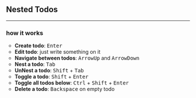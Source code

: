 <!DOCTYPE html>
<html>
<head>
	<meta charset="utf-8" />
	<meta http-equiv="X-UA-Compatible" content="IE=edge">
<title>Nested Todos Nabais</title>
<meta name="viewport" content="width=device-width, initial-scale=1">
<style>
input{border:none; background: transparent; outline: 0;font-size:24px;width: 100%;} ul { list-style-type: circle; }
</style>
</head>
<body>

<h2>Nested Todos</h2>
<div id="nested-todos"></div>
<div>
	<hr>
	<h3>how it works</h3>
	<ul>
		<li><strong>Create todo</strong>: <kbd>Enter</kbd></li>
		<li><strong>Edit todo</strong>: just write something on it</li>
		<li><strong>Navigate between todos</strong>: <kbd>ArrowUp</kbd> and <kbd>ArrowDown</kbd></li>
		<li><strong>Nest a todo</strong>: <kbd>Tab</kbd></li>
		<li><strong>UnNest a todo</strong>: <kbd>Shift</kbd> + <kbd>Tab</kbd></li>
		<li><strong>Toggle a todo</strong>: <kbd>Shift</kbd> + <kbd>Enter</kbd></li>
		<li><strong>Toggle all todos below</strong>: <kbd>Ctrl</kbd> + <kbd>Shift</kbd> + <kbd>Enter</kbd></li>
		<li><strong>Delete a todo</strong>: <kbd>Backspace</kbd> on empty todo</li>
	</ul>
</div>

<script
    src="https://rawcdn.githack.com/nabaisu/jstinytest/28fe26d9a7c0de65b0c8e51b628782987683b751/simpletest.js"></script>
<script>

(function(){
	var nestedTodos = {
		todo: { },
		todoList: [],
		createTodo: function(text = '', idTo){
			var todo = {
				text: text, 
				id: this.createUUID(),
				completed: false, 
				children: [],
				parent: idTo || '',
				shown: true
			};
			if (idTo && arguments.length > 1) {
				var whereTo = this.findTodo(idTo);
				if(whereTo) {
					whereTo.children.push(todo);
				}
			} else {
				this.todoList.push(todo);				
			}
			return todo.id
		},
		createUUID: function(){
			var dt = new Date().getTime();
			var uuid = 'xxxxxxxx-xxxx-4xxx-yxxx-xxxxxxxxxxxx'.replace(/[xy]/g, function(c) {
				var r = (dt + Math.random()*16)%16 | 0;
				dt = Math.floor(dt/16);
				return (c=='x' ? r :(r&0x3|0x8)).toString(16);
			});
			return uuid;
		},
		editTodo: function(todoId, todoToChange, whereToSearch){
			var todo = (whereToSearch) ? this.findTodo(todoId, whereToSearch) : this.findTodo(todoId);
			todo.text = todoToChange;
		},
		findTodo: function(todoId, whereToLook){
			if(!whereToLook) whereToLook = this.todoList;
			for (let node of whereToLook) {
			if (node.id === todoId) return node
			if (node.children) {
				let desiredNode = this.findTodo(todoId, node.children)
				if (desiredNode) return desiredNode
			}
			}
			return false

		},
		deleteTodo: function(todoId){
			var todo = this.findTodo(todoId);
			var whereToLook = (!todo.parent) ? this.todoList : this.findTodo(todo.parent).children
			var indexOfTodo = whereToLook.indexOf(todo);
			whereToLook.splice(indexOfTodo, 1);
			if (!this.todoList.length) {
				this.createTodo();
			}
		},
		toggleTodo: function(todoId){
			var todo = this.findTodo(todoId);
			todo.completed = !todo.completed;
		},
		toggleAll: function(){
			var areThereFalse = false;
			this.todoList.forEach(todo => {
				if (todo.completed === false){
					areThereFalse = true;
				}
			})
			this.todoList.forEach(todo => {
				todo.completed = (areThereFalse)
			})
		},
		nestTodo: function(idToNest){
			var todo = this.findTodo(idToNest);
			var whereToLook = (!todo.parent) ? this.todoList : this.findTodo(todo.parent).children
			var index = whereToLook.indexOf(todo);
			if (index > 0) {
				var todoToIdent = whereToLook[index - 1]
				// in the new one, set the parent of the new one
				todoToIdent.children.push(todo);
				todo.parent = todoToIdent.id
				whereToLook.splice(index, 1);
			} else {
				return
			}
		},
		unNestTodo: function(idToUnNest){
			var todo = this.findTodo(idToUnNest);
			if(!todo.parent) {return}
			var parentTodo = this.findTodo(todo.parent);
			var whereToLook = (!parentTodo.parent) ? this.todoList : this.findTodo(parentTodo.parent).children
			if (whereToLook === this.todoList) {todo.parent = ""} else { todo.parent = parentTodo.parent }
			whereToLook.push(todo);
			var index = parentTodo.children.indexOf(todo);
			parentTodo.children.splice(index, 1)
		},
		toggleAllBelow: function(idToToggle, completedOrNot){
			var todo = this.findTodo(idToToggle);
			if (arguments.length < 2) { completedOrNot = !todo.completed }
			todo.completed = completedOrNot
			if (todo.children.length) {
				todo.children.forEach((tod, i) => {
					tod.completed = completedOrNot
					if (tod.children.length) {
						tod.completed = completedOrNot;
						this.toggleAllBelow(tod.id, completedOrNot)
					}
				})
			}
		},
		accessNext: function(firstId) {
			var todo = this.findTodo(firstId);
			if (todo.children.length) {
				return todo.children[0].id;
			}
			var parentTodo = this.findTodo(todo.parent);
			var whereToLook = (!todo.parent) ? this.todoList : parentTodo.children
			var index = whereToLook.indexOf(todo);
			if (index === whereToLook.length - 1) {
				// means he is in the last entry
				var lastTodoId = this.getIdOfLastWithChildren(whereToLook, todo)
				if (lastTodoId === true) {
					return firstId;
				}
				return lastTodoId;
			} else {
				return whereToLook[index + 1].id;
			}
		},
		getIdOfLastWithChildren: function(whereToLook, todo){
			var index = whereToLook.indexOf(todo);
			if (whereToLook === this.todoList) {
				if (index === whereToLook.length - 1) {
					// check if it is the last
					return true
				} else {
					return whereToLook[index+1].id
				}
			} 
			if (whereToLook[index + 1]) {
				return whereToLook[index+1].id;
			}
			if (index === whereToLook.length - 1) {
				var parentTodo = this.findTodo(whereToLook[index].parent)
				whereToLook = (!parentTodo.parent) ? this.todoList : this.findTodo(parentTodo.parent).children
				return this.getIdOfLastWithChildren(whereToLook, parentTodo);
			} 
		},
		accessPrevious: function(firstId) {
			var todo = this.findTodo(firstId);
			// check if the previous have any children
			var whereToLook = (!todo.parent) ? this.todoList : this.findTodo(todo.parent).children
			var index = whereToLook.indexOf(todo);
			if (index === 0 && todo.parent) {
				return todo.parent
			} else if (index > 0 && whereToLook[index-1].id) {
				return this.getIdOfLastChild(whereToLook[index-1].id)
			} else {
				return this.todoList[0].id // first of all
			}
		},
		getIdOfLastChild: function(id){
			var todo = this.findTodo(id);
			if (todo.children.length) {
				return this.getIdOfLastChild(todo.children[todo.children.length - 1].id)
			} else {
				return todo.id
			}
		},
	}	
	window.nestedTodos = nestedTodos;
})();
// to make it simpler to call:
var n = nestedTodos;
	
var App = {
	init: function(){
		this.todoList = util.store('todos');
		if (!this.todoList.length) {
			n.createTodo();
			// bind both lists
			this.todoList = n.todoList;
			util.store('todos', this.todoList);
		} else {
			// if empty bind existing with target
			n.todoList = this.todoList;
		}
		this.displayTodos();	
		this.bindEvents();			
	},
	bindEvents: function(){
		var self = this;
		document.body.addEventListener("keydown", function (event) { 
				if (event.key === "Tab" || event.key === "ArrowDown" || event.key === "ArrowUp" || event.key === "Enter") {
					event.preventDefault();
				} else if ( !event.target.value.length && event.key === "Backspace" ) {
					if (event.target.classList.contains("todo")) {
						if (!event.target.value.length) {
							var prevId = n.accessPrevious(event.target.id);	
							var deleteDirectly = n.findTodo(event.target.id).children.length;
							if (deleteDirectly) {								
								if (!confirm('this todo has many childs, do you want to delete them all ?')) {
									return;
								}
							}
							n.deleteTodo(event.target.id);
							self.displayTodos();
							try {
								self.focusOn(prevId);
							} catch(e){
								self.focusOn(n.todoList[0].id);
							}
							event.preventDefault();
						}
					}
				}
		});
		document.body.addEventListener("keyup", function (event) {
			if (event.key === "ArrowDown" && !event.shiftKey) {
				if (event.target.classList.contains("todo")) {
					var nextId = n.accessNext(event.target.id);
					self.focusOn(nextId)
				}	
			} else if (event.key === "ArrowUp" && !event.shiftKey) {
				if (event.target.classList.contains("todo")) {
					self.focusOn(n.accessPrevious(event.target.id))
				}	
			} else if (event.key === "Tab" && !event.shiftKey) {
				event.preventDefault();
				if (event.target.classList.contains("todo")) {
					n.nestTodo(event.target.id);
					self.displayTodos();
					self.focusOn(event.target.id);
				}	
			} else if (event.key === "Tab" && event.shiftKey) {
				event.preventDefault();
				if (event.target.classList.contains("todo")) {
					n.unNestTodo(event.target.id);
					self.displayTodos();
					self.focusOn(event.target.id);
				}	
			} else if (event.key === "Enter" && !event.shiftKey) {
				if (event.target.classList.contains("todo")) {
					var newId = n.createTodo('',event.target.parent);
					self.displayTodos();
					self.focusOn(newId);
				}
			} else if (event.key === "Enter" && event.shiftKey && !event.ctrlKey) {
				if (event.target.classList.contains("todo")) {
					n.toggleTodo(event.target.id);
					self.displayTodos();
					self.focusOn(event.target.id);						
				}	
			} else if (event.key === "Enter" && event.shiftKey && event.ctrlKey) {
				if (event.target.classList.contains("todo")) {
					n.toggleAllBelow(event.target.id);
					self.displayTodos();
					self.focusOn(event.target.id);						
				}	
			} 
		});
		window.onload = function() {
			document.getElementById(self.todoList[0].id).focus();
		}
	},
	focusOn: function(id){
		document.getElementById(id).focus();
	},
	editTodo: function(id, value){
		n.editTodo(id, value);
		this.displayTodos();
		this.focusOn(id);
	},
	displayTodos: function() {
		//this.todoList = n.todoList;
		this.renderTodos(this.todoList);
		util.store('todos', this.todoList);
	},
	renderTodos: function(toRender, where){
		if (arguments.length === 1 && !where) {
			where = document.getElementById('nested-todos');
			where.innerHTML = '';
		}

		var todoUl = document.createElement('ul')
		toRender.forEach((todo, i) => {
			var eachTodoLi = document.createElement('li')
			var eachTodo = document.createElement('input');
			eachTodo.classList.add('todo')
			eachTodo.type = 'text'
			eachTodo.oninput = function() {
				App.editTodo(this.id, this.value); 
			}
			if (todo.completed) {
				eachTodo.style = 'text-decoration: line-through;';
			}
			eachTodo.value = `${todo.text}`
			eachTodo.id = todo.id
			eachTodo.parent = todo.parent
			todoUl.appendChild(eachTodoLi);
			eachTodoLi.appendChild(eachTodo);
			if (todo.children.length) {
				this.renderTodos(todo.children, todoUl)
			}
		})
		where.appendChild(todoUl);
	},

}

var util = {
	store: function (namespace, data) {
			if (arguments.length > 1) {
				return localStorage.setItem(namespace, JSON.stringify(data));
			} else {
				var store = localStorage.getItem(namespace);
				return (store && JSON.parse(store)) || [];
			}
	},
};

tests({
	'nestedTodos are accessible as a library': function () {
		n.a = 'a'
		eq(n.a, 'a');
	},
	'is possible to create a new todo': function () {
		n.createTodo('hello');
		eq(n.todoList[0].text, 'hello');
		eq(Boolean(n.todoList[0].id), true);
		eq(n.todoList[0].completed, false);
	},
	'each todo is created uncompleted': function () {
		n.todoList = [];
		n.createTodo('hello');
		eq(n.todoList[0].completed, false);
	},
	'the ids will be assigned differently with different creations': function () {
		n.todoList = [];
		n.createTodo('hello');
		n.createTodo('goodbye');
		eq(n.todoList[0].id !== n.todoList[1].id, true);
		eq(n.todoList.length, 2);
	},
	'will be able to edit a todo': function () {
		n.todoList = [];
		n.createTodo('hello');
		var firstId = n.todoList[0].id
		n.editTodo(firstId, 'text')
		eq(n.todoList[0].text, 'text');
	},
	'will be able to delete a todo': function () {
		n.todoList = [];
		n.createTodo('hello');
		n.createTodo('bye');
		var firstId = n.todoList[0].id
		n.deleteTodo(firstId)
		eq(n.todoList[0].text, 'bye');
	},        
	'will be able to complete a todo': function () {
		n.todoList = [];
		n.createTodo('hello');
		n.createTodo('bye');
		var firstId = n.todoList[0].id
		n.toggleTodo(firstId)
		eq(n.todoList[0].completed, true);
		eq(n.todoList[1].completed, false);
	},
	'will be able to complete all todos': function () {
		n.todoList = [];
		n.createTodo('hello');
		n.createTodo('bye');
		var firstId = n.todoList[0].id
		n.toggleTodo(firstId)
		n.toggleAll()
		eq(n.todoList[0].completed, true);
		eq(n.todoList[1].completed, true);
	},
	'will be able to uncomplete all todos': function () {
		n.todoList = [];
		n.createTodo('hello');
		n.createTodo('bye');
		n.createTodo('adios');
		var secondId = n.todoList[1].id
		n.toggleTodo(secondId)
		n.toggleAll()
		n.toggleAll()
		eq(n.todoList[0].completed, false);
		eq(n.todoList[1].completed, false);
		eq(n.todoList[2].completed, false);
	},
	'will be able to nest a todo': function () {
		n.todoList = [];
		n.createTodo('hello');
		n.createTodo( 'text', n.todoList[0].id)
		eq(n.todoList[0].children[0].text, 'text')
	},		
	'will be able to create a nest inside another nested todo:': function () {
		n.todoList = [];
		n.createTodo('hello');
			n.createTodo('text', n.todoList[0].id )
				n.createTodo('ola', n.todoList[0].children[0].id)
				n.createTodo('adeus', n.todoList[0].children[0].id)
		eq(n.todoList[0].children[0].children[0].text, 'ola')
		eq(n.todoList[0].children[0].children[1].text, 'adeus')
	},
	'will be able to nest a todo that was not nested:': function(){
		n.todoList = [];
		n.createTodo('1st')
		n.createTodo('2nd')
			n.createTodo('1bom dia', n.todoList[1].id)
			n.createTodo('2bom dias', n.todoList[1].id)
		n.nestTodo(n.todoList[1].id)
		eq(n.todoList[0].children.length, 1)
		eq(n.todoList[0].children[0].children.length, 2)
		eq(n.todoList.length, 1)
		eq(n.todoList[0].children[0].parent, n.todoList[0].id)
	},
	'will be able to nest a nested todo with all of its children:': function(){
		n.todoList = [];
		n.createTodo('1st')
		n.createTodo('2nd')
			n.createTodo('1bom dia', n.todoList[1].id)
				n.createTodo('1adeus', n.todoList[1].children[0].id)
			n.createTodo('2bom dias', n.todoList[1].id)
				n.createTodo('2adeus', n.todoList[1].children[1].id)
				n.nestTodo(n.todoList[1].children[1].id)
		eq(n.todoList.length, 2)
		eq(n.todoList[1].children.length, 1)
		eq(n.todoList[1].children[0].children.length, 2)
	},
	'will be able to unnest a todo from the top:': function(){
		n.todoList = [];
		n.createTodo('1st')
		n.createTodo('2nd')
			n.createTodo('1bom dia', n.todoList[1].id)
				n.createTodo('1adeus', n.todoList[1].children[0].id)
			n.createTodo('2bom dias', n.todoList[1].id)
				n.createTodo('2adeus', n.todoList[1].children[1].id)
		n.unNestTodo(n.todoList[1].children[1].id)
		eq(n.todoList.length, 3)
		eq(n.todoList[1].children.length, 1)
		eq(n.todoList[2].children.length, 1)
		eq(n.todoList[2].parent, '')
	},
	'will be able to unnest a todo to another todo:': function(){
		n.todoList = [];
		n.createTodo('1st')
		n.createTodo('2nd')
			n.createTodo('1bom dia', n.todoList[1].id)
				n.createTodo('1adeus', n.todoList[1].children[0].id)
			n.createTodo('2bom dias', n.todoList[1].id)
				n.createTodo('2adeus', n.todoList[1].children[1].id)
				n.createTodo('3adeus', n.todoList[1].children[1].id)

		n.unNestTodo(n.todoList[1].children[1].children[1].id)
		eq(n.todoList.length, 2)
		eq(n.todoList[1].children.length, 3)
	},
	'will be able to toggle the todos below:': function(){
		n.todoList = [];
		n.createTodo('11')
		n.createTodo('12')
			n.createTodo('21', n.todoList[1].id)
				n.createTodo('31', n.todoList[1].children[0].id)
			n.createTodo('22', n.todoList[1].id)
				n.createTodo('32', n.todoList[1].children[1].id)
				n.createTodo('33', n.todoList[1].children[1].id)
		n.toggleAllBelow(n.todoList[1].id)
		eq(n.todoList[0].completed, false)
		eq(n.todoList[1].children[1].children[0].completed, true)
		eq(n.todoList[1].children[1].children[1].completed, true)
		n.toggleAllBelow(n.todoList[1].id)
		eq(n.todoList[0].completed, false)
		eq(n.todoList[1].children[1].children[0].completed, false)
		eq(n.todoList[1].children[1].children[1].completed, false)
	},
	'access next todo simple down 1st level:': function(){
		n.todoList = [];
		n.createTodo('11')
		n.createTodo('12')

		var nextId = n.accessNext(n.todoList[0].id)
		eq(nextId, n.todoList[1].id)
		nextId = n.accessNext(nextId);
		eq(nextId, n.todoList[1].id)	
	},
	'access next todo simple nested first item 2nd level:': function(){
		n.todoList = [];
		n.createTodo('11')
		n.createTodo('12')
			n.createTodo('121', n.todoList[1].id)

		var nextId = n.accessNext(n.todoList[0].id)
		eq(nextId, n.todoList[1].id)
		nextId = n.accessNext(nextId);
		eq(nextId, n.todoList[1].children[0].id)	
		nextId = n.accessNext(nextId);
		eq(nextId, n.todoList[1].children[0].id)	
	},
	'access next todo simple unnest item 3rd level:': function(){
		n.todoList = [];
		n.createTodo('11')
			n.createTodo('111', n.todoList[0].id)
		n.createTodo('12')

		var nextId = n.accessNext(n.todoList[0].id)
		eq(nextId, n.todoList[0].children[0].id)	
		nextId = n.accessNext(nextId);
		eq(nextId, n.todoList[1].id)
		nextId = n.accessNext(nextId);
		eq(nextId, n.todoList[1].id)
	},
	'access next todo nested multiple item 4th level:': function(){
		n.todoList = [];
		n.createTodo('11')
			n.createTodo('111', n.todoList[0].id)
				n.createTodo('1111', n.todoList[0].children[0].id)
		n.createTodo('12')

		var nextId = n.accessNext(n.todoList[0].id)
		eq(nextId, n.todoList[0].children[0].id)	
		nextId = n.accessNext(nextId);
		eq(nextId, n.todoList[0].children[0].children[0].id)
		nextId = n.accessNext(nextId);
		eq(nextId, n.todoList[1].id)
	},
	'access next todo nested multiple item 5th level:': function(){
		n.todoList = [];
		n.createTodo('11')
			n.createTodo('111', n.todoList[0].id)
				n.createTodo('1111', n.todoList[0].children[0].id)
					n.createTodo('11111', n.todoList[0].children[0].children[0].id)
						n.createTodo('111111', n.todoList[0].children[0].children[0].children[0].id)
							n.createTodo('1111111', n.todoList[0].children[0].children[0].children[0].children[0].id)
							n.createTodo('1111112', n.todoList[0].children[0].children[0].children[0].children[0].id)
							n.createTodo('1111113', n.todoList[0].children[0].children[0].children[0].children[0].id)
			n.createTodo('112', n.todoList[0].id)
		n.createTodo('12')

		var nextId = n.accessNext(n.todoList[0].id)
		eq(nextId, n.todoList[0].children[0].id)	
		nextId = n.accessNext(nextId);
		eq(nextId, n.todoList[0].children[0].children[0].id)
		nextId = n.accessNext(nextId);
		eq(nextId, n.todoList[0].children[0].children[0].children[0].id)
		nextId = n.accessNext(nextId);
		eq(nextId, n.todoList[0].children[0].children[0].children[0].children[0].id)
		nextId = n.accessNext(nextId);
		eq(nextId, n.todoList[0].children[0].children[0].children[0].children[0].children[0].id)
		nextId = n.accessNext(nextId);
		eq(nextId, n.todoList[0].children[0].children[0].children[0].children[0].children[1].id)
		nextId = n.accessNext(nextId);
		eq(nextId, n.todoList[0].children[0].children[0].children[0].children[0].children[2].id)
		nextId = n.accessNext(nextId);
		eq(nextId, n.todoList[0].children[1].id)
		nextId = n.accessNext(nextId);
		eq(nextId, n.todoList[1].id)
	},
	'access next todo total:': function(){
		n.todoList = [];
		n.createTodo('11')
		n.createTodo('12')
			n.createTodo('121', n.todoList[1].id)
				n.createTodo('1211', n.todoList[1].children[0].id)
				n.createTodo('1212', n.todoList[1].children[0].id)
					n.createTodo('12121', n.todoList[1].children[0].children[1].id)
		n.createTodo('13')
			n.createTodo('131', n.todoList[2].id)
		
		var nextId = n.accessNext(n.todoList[0].id)
		eq(nextId, n.todoList[1].id)
		nextId = n.accessNext(nextId);
		eq(nextId, n.todoList[1].children[0].id)	
		nextId = n.accessNext(nextId);
		eq(nextId, n.todoList[1].children[0].children[0].id)	
		nextId = n.accessNext(nextId);
		eq(nextId, n.todoList[1].children[0].children[1].id)	
		nextId = n.accessNext(nextId);
		eq(nextId, n.todoList[1].children[0].children[1].children[0].id)	
		nextId = n.accessNext(nextId);
		eq(nextId, n.todoList[2].id)	
		nextId = n.accessNext(nextId);
		eq(nextId, n.todoList[2].children[0].id)	
	},
	'will get the id of the last children:': function(){
		n.todoList = [];
		n.createTodo('1st')
		n.createTodo('2nd')
			n.createTodo('1bom dia', n.todoList[1].id)
				n.createTodo('1adeus', n.todoList[1].children[0].id)
			n.createTodo('2bom dias', n.todoList[1].id)
				n.createTodo('2adeus', n.todoList[1].children[1].id)
				n.createTodo('3adeus', n.todoList[1].children[1].id)
		var targetId = n.getIdOfLastChild(n.todoList[1].id)
		eq(targetId, n.todoList[1].children[1].children[1].id)
	},
	'access previous in middle': function(){
		n.todoList = [];
		n.createTodo('1st')
		n.createTodo('2nd')
			n.createTodo('1bom dia', n.todoList[1].id)
				n.createTodo('1adeus', n.todoList[1].children[0].id)
			n.createTodo('2bom dias', n.todoList[1].id)
				n.createTodo('2adeus', n.todoList[1].children[1].id)
				n.createTodo('3adeus', n.todoList[1].children[1].id)
	
		var nextId = n.accessPrevious(n.todoList[1].children[1].children[1].id);
		eq(nextId, n.todoList[1].children[1].children[0].id)
		nextId = n.accessPrevious(nextId)
		eq(nextId, n.todoList[1].children[1].id)
		nextId = n.accessPrevious(nextId);
		eq(nextId, n.todoList[1].children[0].children[0].id)	
		n.todoList = [];
	}
	
});

	
App.init();


</script>

</body>
</html>

